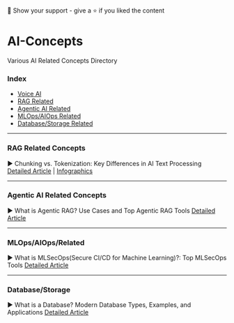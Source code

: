 🤝 Show your support - give a ⭐️ if you liked the content

# AI-Concepts
Various AI Related Concepts Directory


### Index 

* [Voice AI](https://github.com/Marktechpost/AI-Concepts/blob/main/README.md#rag-related-concepts)
* [RAG Related](https://github.com/Marktechpost/AI-Concepts/blob/main/README.md#rag-related-concepts)
* [Agentic AI Related](https://github.com/Marktechpost/AI-Concepts?tab=readme-ov-file#agentic-ai-related-concepts)
* [MLOps/AIOps Related](https://github.com/Marktechpost/AI-Concepts/tree/main?tab=readme-ov-file#mlopsaiopsrelaated)
* [Database/Storage Related](https://github.com/Marktechpost/AI-Concepts?tab=readme-ov-file#databasestorage)


---
  

### RAG Related Concepts

▶ Chunking vs. Tokenization: Key Differences in AI Text Processing [Detailed Article](https://www.marktechpost.com/2025/08/30/chunking-vs-tokenization-key-differences-in-ai-text-processing/) |   [Infographics](https://www.marktechpost.com/wp-content/uploads/2025/08/500x700-infographics-1.png)

----

### Agentic AI Related Concepts

▶ What is Agentic RAG? Use Cases and Top Agentic RAG Tools [Detailed Article](https://www.marktechpost.com/2025/08/27/what-is-agentic-rag-use-cases-and-top-agentic-rag-tools-2025/) 

----

### MLOps/AIOps/Related

▶ What is MLSecOps(Secure CI/CD for Machine Learning)?: Top MLSecOps Tools [Detailed Article](https://www.marktechpost.com/2025/08/26/what-is-mlsecopssecure-ci-cd-for-machine-learning-top-mlsecops-tools-2025/)

----

### Database/Storage

▶ What is a Database? Modern Database Types, Examples, and Applications [Detailed Article](https://www.marktechpost.com/2025/08/24/what-is-a-database-modern-database-types-examples-and-applications-2025/)

